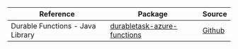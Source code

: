 | Reference | Package | Source |
|---|---|---|
|Durable Functions - Java Library|[durabletask-azure-functions](https://repo1.maven.org/maven2/com/microsoft/durabletask-azure-functions)|[Github](https://github.com/Azure/azure-sdk-for-java)|
